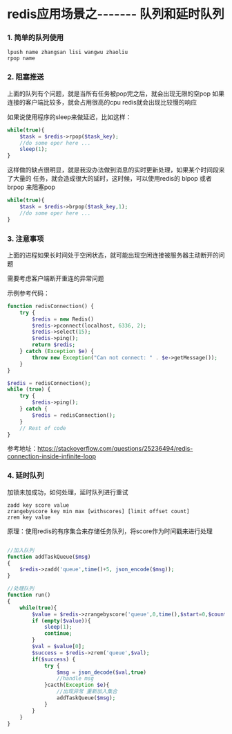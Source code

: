 # redis应用场景之------- 队列和延时队列

### 1. 简单的队列使用

```
lpush name zhangsan lisi wangwu zhaoliu
rpop name
```

### 2. 阻塞推送

上面的队列有个问题，就是当所有任务被pop完之后，就会出现无限的空pop
如果连接的客户端比较多，就会占用很高的cpu redis就会出现比较慢的响应 

如果说使用程序的sleep来做延迟，比如这样：

```php
while(true){
	$task = $redis->rpop($task_key);
    //do some oper here ...
    sleep(1);
}
```

这样做的缺点很明显，就是我没办法做到消息的实时更新处理，如果某个时间段来了大量的
任务，就会造成很大的延时，这时候，可以使用redis的 blpop 或者 brpop 来阻塞pop

```php
while(true){
	$task = $redis->brpop($task_key,1);
    //do some oper here ...
}
```

### 3. 注意事项

上面的进程如果长时间处于空闲状态，就可能出现空闲连接被服务器主动断开的问题

需要考虑客户端断开重连的异常问题

示例参考代码：


```php
function redisConnection() {
    try {
        $redis = new Redis()
        $redis->pconnect(localhost, 6336, 2);
        $redis->select(15);
        $redis->ping();
        return $redis;
    } catch (Exception $e) {
        throw new Exception("Can not connect: " . $e->getMessage());
    }
}

$redis = redisConnection();
while (true) {
    try {
        $redis->ping();
    } catch {
        $redis = redisConnection();
    }
    // Rest of code
}

```

参考地址：https://stackoverflow.com/questions/25236494/redis-connection-inside-infinite-loop

### 4. 延时队列

加锁未加成功，如何处理，延时队列进行重试


```
zadd key score value 
zrangebyscore key min max [withscores] [limit offset count]
zrem key value
``` 
原理：使用redis的有序集合来存储任务队列，将score作为时间戳来进行处理

```php

//加入队列
function addTaskQueue($msg) 
{
    $redis->zadd('queue',time()+5, json_encode($msg));	
}

//处理队列
function run()
{
	while(true){
	    $value = $redis->zrangebyscore('queue',0,time(),$start=0,$count=1);
	    if (empty($value)){
	        sleep(1);
	        continue;
	    }
	    $val = $value[0];
	    $success = $redis->zrem('queue',$val);
	    if($success) {
	        try {
	            $msg = json_decode($val,true)
	            //handle msg
	        }cacth(Exception $e){
	            //出现异常 重新加入集合
                addTaskQueue($msg);
	        }
	    }
	}
}

```

